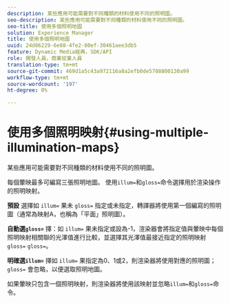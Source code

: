 ```yaml
---
description: 某些應用可能需要對不同種類的材料使用不同的照明圖。
seo-description: 某些應用可能需要對不同種類的材料使用不同的照明圖。
seo-title: 使用多個照明地圖
solution: Experience Manager
title: 使用多個照明地圖
uuid: 24d86229-6e88-4fe2-80ef-30461aee3db5
feature: Dynamic Media經典，SDK/API
role: 開發人員，商業從業人員
translation-type: tm+mt
source-git-commit: 469d1a5c43a972116a8a2efb0de5708800130a99
workflow-type: tm+mt
source-wordcount: '197'
ht-degree: 0%

---
```



# 使用多個照明映射{#using-multiple-illumination-maps}

某些應用可能需要對不同種類的材料使用不同的照明圖。

每個暈映最多可編寫三張照明地圖。 使用`illum=`和`gloss=`命令選擇用於渲染操作的照明映射。

**預設** 選擇如 `illum=` 果未 `gloss=` 指定或未指定，轉譯器將使用第一個編寫的照明圖（通常為映射A，也稱為「平面」照明圖）。

**自動選`gloss=`** 擇：如 `illum=` 果未指定或設為-1，渲染器會將指定值與暈映中每個照明映射相關聯的光澤值進行比較，並選擇其光澤值最接近指定的照明映射 `gloss=`  `gloss=`。

**明確選`illum=`** 擇如 `illum=` 果指定為0、1或2，則渲染器將使用對應的照明圖； `gloss=` 會忽略，以便選取照明地圖。

如果暈映只包含一個照明映射，則渲染器將使用該映射並忽略`illum=`和`gloss=`命令。
